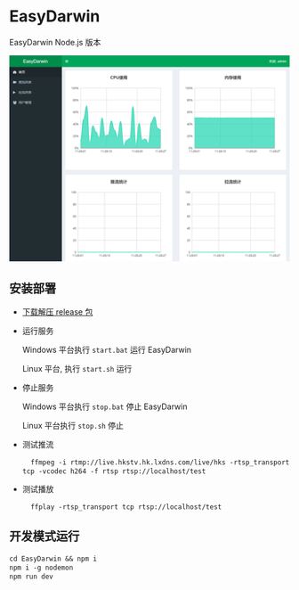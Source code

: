 # EasyDarwin

EasyDarwin Node.js 版本

![snapshot](snapshot.png)

## 安装部署

- [下载解压 release 包](https://github.com/EasyDarwin/EasyDarwin/releases)

- 运行服务

	Windows 平台执行 `start.bat` 运行 EasyDarwin
	
	Linux 平台, 执行 `start.sh` 运行

- 停止服务

	Windows 平台执行 `stop.bat` 停止 EasyDarwin
	
	Linux 平台执行 `stop.sh` 停止

- 测试推流

        ffmpeg -i rtmp://live.hkstv.hk.lxdns.com/live/hks -rtsp_transport tcp -vcodec h264 -f rtsp rtsp://localhost/test

- 测试播放

        ffplay -rtsp_transport tcp rtsp://localhost/test  

## 开发模式运行

	cd EasyDarwin && npm i
	npm i -g nodemon
	npm run dev		      